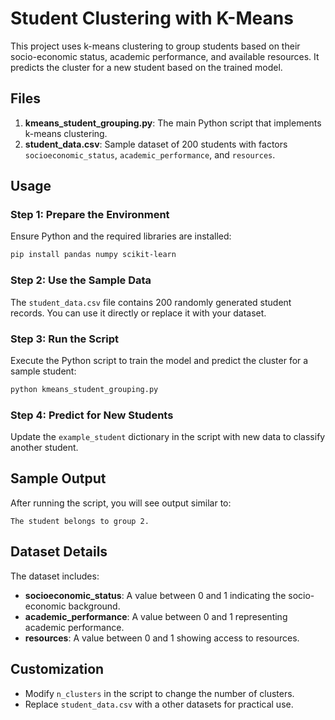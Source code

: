 # Student Clustering with K-Means

This project uses k-means clustering to group students based on their socio-economic status, academic performance, and available resources. It predicts the cluster for a new student based on the trained model.

## Files

1. **kmeans_student_grouping.py**: The main Python script that implements k-means clustering.
2. **student_data.csv**: Sample dataset of 200 students with factors `socioeconomic_status`, `academic_performance`, and `resources`.

## Usage

### Step 1: Prepare the Environment
Ensure Python and the required libraries are installed:
```bash
pip install pandas numpy scikit-learn
```

### Step 2: Use the Sample Data
The `student_data.csv` file contains 200 randomly generated student records. You can use it directly or replace it with your dataset.

### Step 3: Run the Script
Execute the Python script to train the model and predict the cluster for a sample student:
```bash
python kmeans_student_grouping.py
```

### Step 4: Predict for New Students
Update the `example_student` dictionary in the script with new data to classify another student.

## Sample Output
After running the script, you will see output similar to:
```
The student belongs to group 2.
```

## Dataset Details
The dataset includes:
- **socioeconomic_status**: A value between 0 and 1 indicating the socio-economic background.
- **academic_performance**: A value between 0 and 1 representing academic performance.
- **resources**: A value between 0 and 1 showing access to resources.

## Customization
- Modify `n_clusters` in the script to change the number of clusters.
- Replace `student_data.csv` with a other datasets for practical use.
